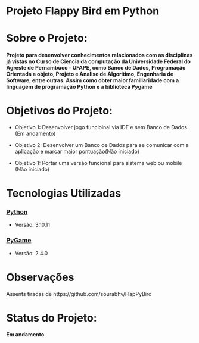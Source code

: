 
<h1>Projeto Flappy Bird em Python</h1>

<h1>Sobre o Projeto:</h1> 
<h4>Projeto para desenvolver conhecimentos relacionados com as disciplinas já vistas no Curso de Ciencia da computação da Universidade Federal do Agreste de Pernambuco - UFAPE, como Banco de Dados, Programação Orientada a objeto, Projeto e Analise de Algoritimo, Engenharia de Software, entre outras. Assim como obter maior familiaridade com a linguagem de programação Python e a biblioteca Pygame</h4>

<h1>Objetivos do Projeto:</h1> 
<ul>
   <li>Objetivo 1: Desenvolver jogo funcioinal via IDE e sem Banco de Dados (Em andamento)</li>
</ul>

<ul>
   <li>Objetivo 2: Desenvolver um Banco de Dados para se comunicar com a aplicação e marcar maior pontuação(Não iniciado)</li>
</ul>

<ul>
   <li>Objetivo 1: Portar uma versão funcional para sistema web ou mobile (Não iniciado)</li>
</ul>

<h1> Tecnologias Utilizadas </h1>
<h3><a href = "https://www.python.org/downloads/release/python-31011/">Python</a></h3>
<ul>
   <li>Versão: 3.10.11</li>
</ul>
<h3><a href = "https://www.pygame.org/ftp/pygame-1.9.6.tar.gz">PyGame</a></h3>
<ul>
   <li>Versão: 2.4.0</li>
</ul>

<h1>Observações</h1>
Assents tiradas de https://github.com/sourabhv/FlapPyBird

<h1>Status do Projeto:</h1>
<h4>Em andamento</h4>
